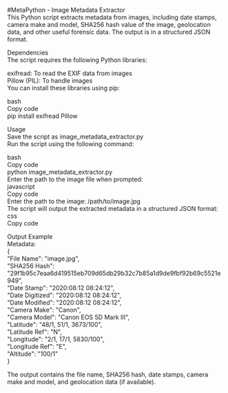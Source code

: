 #MetaPython - Image Metadata Extractor<br>
This Python script extracts metadata from images, including date stamps, camera make and model, SHA256 hash value of the image, geolocation data, and other useful forensic data. The output is in a structured JSON format.<br>

Dependencies<br>
The script requires the following Python libraries:<br>

exifread: To read the EXIF data from images<br>
Pillow (PIL): To handle images<br>
You can install these libraries using pip:<br>

bash<br>
Copy code<br>
pip install exifread Pillow<br>

Usage<br>
Save the script as image_metadata_extractor.py<br>
Run the script using the following command:<br>

bash<br>
Copy code<br>
python image_metadata_extractor.py<br>
Enter the path to the image file when prompted:<br>
javascript<br>
Copy code<br>
Enter the path to the image: /path/to/image.jpg<br>
The script will output the extracted metadata in a structured JSON format:<br>
css<br>
Copy code<br>

Output Example<br>
Metadata:<br>
{<br>
  "File Name": "image.jpg",<br>
  "SHA256 Hash": "29f1b95c7eaa6d419515eb709d65db29b32c7b85a1d9de9fbf92b69c5521e949",<br>
  "Date Stamp": "2020:08:12 08:24:12",<br>
  "Date Digitized": "2020:08:12 08:24:12",<br>
  "Date Modified": "2020:08:12 08:24:12",<br>
  "Camera Make": "Canon",<br>
  "Camera Model": "Canon EOS 5D Mark III",<br>
  "Latitude": "48/1, 51/1, 3673/100",<br>
  "Latitude Ref": "N",<br>
  "Longitude": "2/1, 17/1, 5830/100",<br>
  "Longitude Ref": "E",<br>
  "Altitude": "100/1"<br>
}<br>

The output contains the file name, SHA256 hash, date stamps, camera make and model, and geolocation data (if available).
